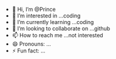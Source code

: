 - 👋 Hi, I’m @Prince
- 👀 I’m interested in ...coding
- 🌱 I’m currently learning ...coding
- 💞️ I’m looking to collaborate on ...github
- 📫 How to reach me ...not interested 
- 😄 Pronouns: ...
- ⚡ Fun fact: ...

<!---
Prince8188/Prince8188 is a ✨ special ✨ repository because its `README.md` (this file) appears on your GitHub profile.
You can click the Preview link to take a look at your changes.
--->
